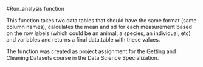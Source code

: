 #Run_analysis function

This function takes two data.tables that should have the same format (same column names), calculates the mean and sd for each measurement based on the row labels (which could be an animal, a species, an individual, etc) and variables and returns a final data.table with these values. 

The function was created as project assignment for the Getting and Cleaning Datasets course in the Data Science Specialization. 
